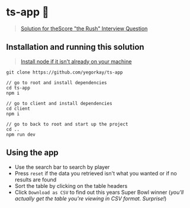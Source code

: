 # ts-app 🏈

> [Solution for theScore "the Rush" Interview Question](https://github.com/tsicareers/nfl-rushing)

## Installation and running this solution

> [Install node if it isn't already on your machine](https://nodejs.org/en/)

```
git clone https://github.com/yegorkay/ts-app

// go to root and install dependencies
cd ts-app
npm i

// go to client and install dependencies
cd client
npm i

// go to back to root and start up the project
cd ..
npm run dev
```

## Using the app

- Use the search bar to search by player
- Press `reset` if the data you retrieved isn't what you wanted or if no results are found
- Sort the table by clicking on the table headers
- Click `Download as CSV` to find out this years Super Bowl winner (_you'll actually get the table you're viewing in CSV format. Surprise!_)
